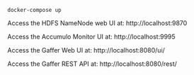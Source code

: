 
```
docker-compose up
```

Access the HDFS NameNode web UI at: http://localhost:9870

Access the Accumulo Monitor UI at: http://localhost:9995

Access the Gaffer Web UI at: http://localhost:8080/ui/

Access the Gaffer REST API at: http://localhost:8080/rest/
